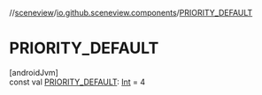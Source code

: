 //[sceneview](../../index.md)/[io.github.sceneview.components](index.md)/[PRIORITY_DEFAULT](-p-r-i-o-r-i-t-y_-d-e-f-a-u-l-t.md)

# PRIORITY_DEFAULT

[androidJvm]\
const val [PRIORITY_DEFAULT](-p-r-i-o-r-i-t-y_-d-e-f-a-u-l-t.md): [Int](https://kotlinlang.org/api/latest/jvm/stdlib/kotlin/-int/index.html) = 4

